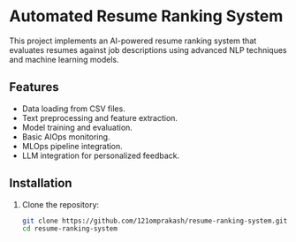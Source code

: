 # Automated Resume Ranking System

This project implements an AI-powered resume ranking system that evaluates resumes against job descriptions using advanced NLP techniques and machine learning models.

## Features

- Data loading from CSV files.
- Text preprocessing and feature extraction.
- Model training and evaluation.
- Basic AIOps monitoring.
- MLOps pipeline integration.
- LLM integration for personalized feedback.

## Installation

1. Clone the repository:
   ```bash
   git clone https://github.com/121omprakash/resume-ranking-system.git
   cd resume-ranking-system
